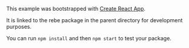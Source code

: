 This example was bootstrapped with [Create React App](https://github.com/facebook/create-react-app).

It is linked to the rebe package in the parent directory for development purposes.

You can run `npm install` and then `npm start` to test your package.
